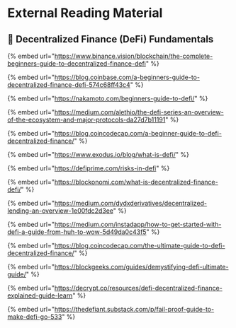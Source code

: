 # External Reading Material

## 🧬 Decentralized Finance \(DeFi\) Fundamentals

{% embed url="https://www.binance.vision/blockchain/the-complete-beginners-guide-to-decentralized-finance-defi" %}

{% embed url="https://blog.coinbase.com/a-beginners-guide-to-decentralized-finance-defi-574c68ff43c4" %}

{% embed url="https://nakamoto.com/beginners-guide-to-defi/" %}

{% embed url="https://medium.com/alethio/the-defi-series-an-overview-of-the-ecosystem-and-major-protocols-da27d7b11191" %}

{% embed url="https://blog.coincodecap.com/a-beginner-guide-to-defi-decentralized-finance/" %}

{% embed url="https://www.exodus.io/blog/what-is-defi/" %}

{% embed url="https://defiprime.com/risks-in-defi" %}

{% embed url="https://blockonomi.com/what-is-decentralized-finance-defi/" %}

{% embed url="https://medium.com/dydxderivatives/decentralized-lending-an-overview-1e00fdc2d3ee" %}

{% embed url="https://medium.com/instadapp/how-to-get-started-with-defi-a-guide-from-huh-to-wow-5d49da0c43f5" %}

{% embed url="https://blog.coincodecap.com/the-ultimate-guide-to-defi-decentralized-finance/" %}

{% embed url="https://blockgeeks.com/guides/demystifying-defi-ultimate-guide/" %}

{% embed url="https://decrypt.co/resources/defi-decentralized-finance-explained-guide-learn" %}

{% embed url="https://thedefiant.substack.com/p/fail-proof-guide-to-make-defi-go-533" %}

